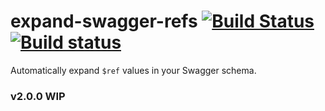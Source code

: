 # expand-swagger-refs [![Build Status](https://travis-ci.org/duncanhall/expand-swagger-refs.svg?branch=2.0.0)](https://travis-ci.org/duncanhall/expand-swagger-refs) [![Build status](https://ci.appveyor.com/api/projects/status/40f8sb9gu9s8to5v?svg=true)](https://ci.appveyor.com/project/duncanhall/expand-swagger-refs)
Automatically expand `$ref` values in your Swagger schema.

### v2.0.0 WIP



